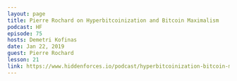 ```yaml
---
layout: page
title: Pierre Rochard on Hyperbitcoinization and Bitcoin Maximalism
podcast: HF
episode: 75
hosts: Demetri Kofinas
date: Jan 22, 2019
guest: Pierre Rochard
lesson: 21
link: https://www.hiddenforces.io/podcast/hyperbitcoinization-bitcoin-maximalist-pierre-rochard
---
```


